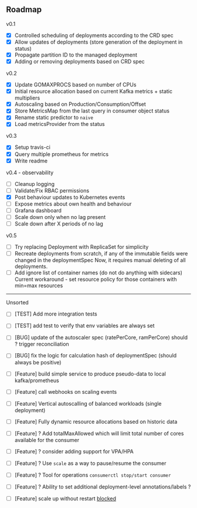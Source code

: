 ## Roadmap
v0.1
* [x] Controlled scheduling of deployments according to the CRD spec
* [x] Allow updates of deployments (store generation of the deployment in status)
* [x] Propagate partition ID to the managed deployment
* [x] Adding or removing deployments based on CRD spec

v0.2
* [x] Update GOMAXPROCS based on number of CPUs
* [x] Initial resource allocation based on current Kafka metrics + static multipliers
* [x] Autoscaling based on Production/Consumption/Offset
* [x] Store MetricsMap from the last query in consumer object status
* [x] Rename static predictor to `naive`
* [x] Load metricsProvider from the status

v0.3
* [x] Setup travis-ci
* [x] Query multiple prometheus for metrics
* [x] Write readme

v0.4 - observability
* [ ] Cleanup logging
* [ ] Validate/Fix RBAC permissions
* [x] Post behaviour updates to Kubernetes events
* [ ] Expose metrics about own health and behaviour
* [ ] Grafana dashboard
* [ ] Scale down only when no lag present
* [ ] Scale down after X periods of no lag

v0.5
* [ ] Try replacing Deployment with ReplicaSet for simplicity 
* [ ] Recreate deployments from scratch, if any of the immutable fields were changed in the deploymentSpec
      Now, it requires manual deleting of all deployments.
* [ ] Add ignore list of container names (do not do anything with sidecars)
      Current workaround - set resource policy for those containers with min=max resources

-------
Unsorted
* [ ] [TEST] Add more integration tests 
* [ ] [TEST] add test to verify that env variables are always set 
* [ ] [BUG] update of the autoscaler spec (ratePerCore, ramPerCore) should ? trigger reconciliation
* [ ] [BUG] fix the logic for calculation hash of deploymentSpec (should always be positive)
* [ ] [Feature] build simple service to produce pseudo-data to local kafka/prometheus

* [ ] [Feature] call webhooks on scaling events
* [ ] [Feature] Vertical autoscalling of balanced workloads (single deployment)
* [ ] [Feature] Fully dynamic resource allocations based on historic data
* [ ] [Feature] ? Add totalMaxAllowed which will limit total number of cores available for the consumer
* [ ] [Feature] ? consider adding support for VPA/HPA 
* [ ] [Feature] ? Use `scale` as a way to pause/resume the consumer
* [ ] [Feature] ? Tool for operations `consumerctl stop/start consumer`
* [ ] [Feature] ? Ability to set additional deployment-level annotations/labels ?
* [ ] [Feature] scale up without restart [blocked](https://github.com/kubernetes/kubernetes/issues/5774)
